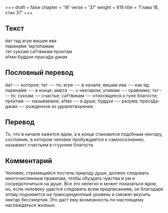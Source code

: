 +++
draft = false
chapter = '18'
verse = '37'
weight = 618
title = 'Глава 18, стих 37'
+++
## Текст

йат тад агре вишам ива  
парин̣а̄ме ’мр̣топамам  
тат сукхам̇ са̄ттвикам̇ проктам  
а̄тма-буддхи-праса̄да-джам

## Пословный перевод

йат --- которое; тат --- то; агре --- в начале; вишам ива --- как яд;
парин̣а̄ме --- в конце; амр̣та --- с нектаром; упамам --- сравнимо; тат ---
то; сукхам --- счастье; са̄ттвикам --- относящееся к гуне благости;
проктам --- называемое; а̄тма --- в душе; буддхи --- разума; праса̄да-джам
--- рожденное из удовлетворения.

## Перевод

То, что в начале кажется ядом, а в конце становится подобным нектару,
состояние, в котором человек пробуждается к самоосознанию, называют
счастьем в ггууннее благости.

## Комментарий

Человек, стремящийся постичь природу души, должен следовать
многочисленным правилам, чтобы обуздать чувства и ум и сосредоточиться
на душе. Все это нелегко и может показаться ядом, но, если человеку
удастся следовать всем предписаниям, он благодаря этому поднимется на
трансцендентный уровень и сможет вкусить нектар бессмертия. Это даст ему
возможность по-настоящему наслаждаться жизнью.
